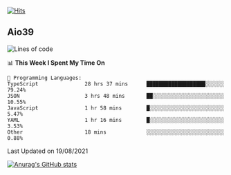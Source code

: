 [![Hits](https://hits.seeyoufarm.com/api/count/incr/badge.svg?url=https%3A%2F%2Fgithub.com%2Faio39&count_bg=%2339C5BB&title_bg=%23555555&icon=&icon_color=%23E7E7E7&title=hits&edge_flat=false)](https://hits.seeyoufarm.com)

## Aio39

<!--START_SECTION:waka-->
![Lines of code](https://img.shields.io/badge/From%20Hello%20World%20I%27ve%20Written-634639%20lines%20of%20code-blue)

📊 **This Week I Spent My Time On** 

```text
💬 Programming Languages: 
TypeScript               28 hrs 37 mins      ███████████████████░░░░░░   79.24% 
JSON                     3 hrs 48 mins       ██░░░░░░░░░░░░░░░░░░░░░░░   10.55% 
JavaScript               1 hr 58 mins        █░░░░░░░░░░░░░░░░░░░░░░░░   5.47% 
YAML                     1 hr 16 mins        █░░░░░░░░░░░░░░░░░░░░░░░░   3.53% 
Other                    18 mins             ░░░░░░░░░░░░░░░░░░░░░░░░░   0.88%

```


 Last Updated on 19/08/2021
<!--END_SECTION:waka-->
[![Anurag's GitHub stats](https://github-readme-stats.vercel.app/api?username=aio39)](https://github.com/anuraghazra/github-readme-stats)

<!--
**aio39/aio39** is a ✨ _special_ ✨ repository because its `README.md` (this file) appears on your GitHub profile.

Here are some ideas to get you started:

- 🔭 I’m currently working on ...
- 🌱 I’m currently learning ...
- 👯 I’m looking to collaborate on ...
- 🤔 I’m looking for help with ...
- 💬 Ask me about ...
- 📫 How to reach me: ...
- 😄 Pronouns: ...
- ⚡ Fun fact: ...
-->
